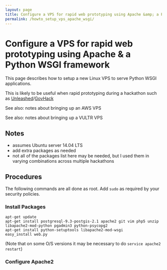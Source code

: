 ```yaml
---
layout: page
title: Configure a VPS for rapid web prototyping using Apache &amp; a Python WSGI framework
permalink: /howto_setup_vps_apache_wsgi/
---
```


# Configure a VPS for rapid web prototyping using Apache &amp; a Python WSGI framework

This page describes how to setup a new Linux VPS to serve Python WSGI applications.

This is likely to be useful when rapid prototyping during a hackathon such as [Unleashed](http://uladl.com)/[GovHack](http://www.govhack.org)

See also: notes about bringing up an AWS VPS

See also: notes about bringing up a VULTR VPS

## Notes

* assumes Ubuntu server 14.04 LTS
* add extra packages as needed
* not all of the packages list here may be needed, but I used them in varying combinations across multiple hackathons

## Procedures

The following commands are all done as root. Add `sudo` as required by your security policies.

### Install Packages

    apt-get update
    apt-get install postgresql-9.3-postgis-2.1 apache2 git vim php5 unzip libapache2-mod-python pgadmin3 python-psycopg2
    apt-get install python-setuptools libapache2-mod-wsgi
    easy_install web.py

(Note that on some O/S versions it may be necessary to do `service apache2 restart`)

### Configure Apache2


